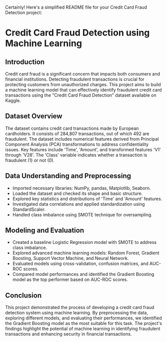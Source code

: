Certainly! Here's a simplified README file for your Credit Card Fraud Detection project:

# Credit Card Fraud Detection using Machine Learning

## Introduction

Credit card fraud is a significant concern that impacts both consumers and financial institutions. Detecting fraudulent transactions is crucial for protecting customers from unauthorized charges. This project aims to build a machine learning model that can effectively identify fraudulent credit card transactions using the "Credit Card Fraud Detection" dataset available on Kaggle.

## Dataset Overview

The dataset contains credit card transactions made by European cardholders. It consists of 284,807 transactions, out of which 492 are fraudulent. The dataset includes numerical features derived from Principal Component Analysis (PCA) transformations to address confidentiality issues. Key features include 'Time', 'Amount', and transformed features 'V1' through 'V28'. The 'Class' variable indicates whether a transaction is fraudulent (1) or not (0).

## Data Understanding and Preprocessing

- Imported necessary libraries: NumPy, pandas, Matplotlib, Seaborn.
- Loaded the dataset and checked its shape and basic structure.
- Explored key statistics and distributions of 'Time' and 'Amount' features.
- Investigated data correlations and applied standardization using StandardScaler.
- Handled class imbalance using SMOTE technique for oversampling.

## Modeling and Evaluation

- Created a baseline Logistic Regression model with SMOTE to address class imbalance.
- Explored advanced machine learning models: Random Forest, Gradient Boosting, Support Vector Machine, and Neural Network.
- Evaluated models using cross-validation, confusion matrices, and AUC-ROC scores.
- Compared model performances and identified the Gradient Boosting model as the top performer based on AUC-ROC scores.

## Conclusion

This project demonstrated the process of developing a credit card fraud detection system using machine learning. By preprocessing the data, exploring different models, and evaluating their performances, we identified the Gradient Boosting model as the most suitable for this task. The project's findings highlight the potential of machine learning in identifying fraudulent transactions and enhancing security in financial transactions.
